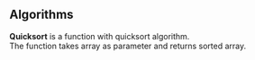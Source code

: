 ## **Algorithms**
**Quicksort** is a function with quicksort algorithm. </br>
The function takes array as parameter and returns sorted array. </br>
